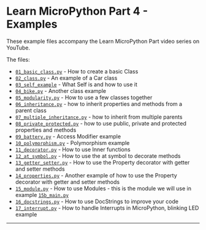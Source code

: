 # Learn MicroPython Part 4 - Examples

These example files accompany the Learn MicroPython Part video series on YouTube.

The files:

- [`01_basic_class.py`](01_basic_class.py) - How to create a basic Class
- [`02_class.py`](02_class.py) - An example of a Car class
- [`03_self_example`](03_self_example) - What Self is and how to use it
- [`04_bike.py`](04_bike.py) - Another class example
- [`05_modularity.py`](05_modularity.py) - How to use a few classes together
- [`06_inheritance.py`](06_inheritance.py) - how to inherit properties and methods from a parent class
- [`07_multiple_inheritance.py`](07_multiple_inheritance.py) - how to inherit from multiple parents
- [`08_private_protected.py`](08_private_protected.py) - how to use public, private and protected properties and methods
- [`09_battery.py`](09_battery.py) - Access Modifier example
- [`10_polymorphism.py`](10_polymorphism.py) - Polymorphism example
- [`11_decorator.py`](11_decorator.py) - How to use Inner functions
- [`12_at_symbol.py`](12_at_symbol.py) - How to use the at symbol to decorate methods
- [`13_getter_setter.py`](13_getter_setter.py) - How to use the Property decorator with getter and setter methods
- [`14_properties.py`](14_properties.py) - Another example of how to use the Property decorator with getter and setter methods
- [`15_module.py`](15_module.py) - How to use Modules - this is the module we will use in example [`15b_main.py`](15b_main.py)
- [`16_docstrings.py`](16_docstrings.py) - How to use DocStrings to improve your code
- [`17_interrupt.py`](17_interrupt.py) - How to handle Interrupts in MicroPython, blinking LED example

---
